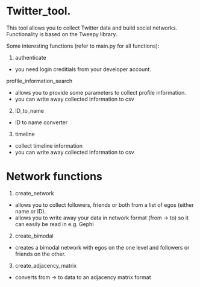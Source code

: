# Twitter_tool.
This tool allows you to collect Twitter data and build social networks.
Functionality is based on the Tweepy library.


Some interesting functions (refer to main.py for all functions):

1. authenticate
- you need login creditials from your developer account.

profile_information_search
- allows you to provide some parameters to collect profile information. 
- you can write away collected information to csv

2. ID_to_name
- ID to name converter

3. timeline
- collect timeline information
- you can write away collected information to csv

# Network functions

1. create_network
- allows you to collect followers, friends or both from a list of egos (either name or ID).
- allows you to write away your data in network format (from -> to) so it can easily be read in e.g. Gephi 

2. create_bimodal
- creates a bimodal network with egos on the one level and followers or friends on the other.  

3. create_adjacency_matrix
- converts from -> to data to an adjacency matrix format

